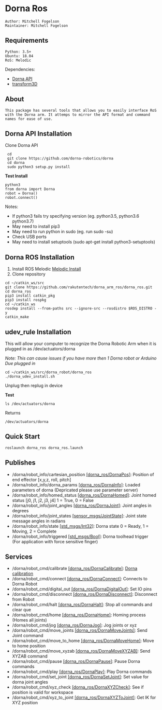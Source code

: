 # Dorna Ros
    Author: Mitchell Fogelson
    Maintainer: Mitchell Fogelson

## Requirements
    Python: 3.5+
    Ubuntu: 18.04
    RoS: Melodic
    
Dependencies:
*  [Dorna API](https://github.com/dorna-robotics/dorna)
*  [transform3D](https://pypi.org/project/transforms3d/)

## About
    This package has several tools that allows you to easily interface RoS 
    with the Dorna arm. It attemps to mirror the API format and command names for ease of use.
    
## Dorna API Installation
Clone Dorna API
  ```
   cd
   git clone https://github.com/dorna-robotics/dorna
   cd dorna
   sudo python3 setup.py install
  ```
**Test Install**
   ```
   python3
   from dorna import Dorna
   robot = Dorna()
   robot.connect()
   ```
Notes:
* If python3 fails try specifying version (eg. python3.5, python3.6 python3.7)
* May need to install pip3
* May need to run python in sudo (eg. run sudo -su)
* Check USB ports 
* May need to install setuptools (sudo apt-get install python3-setuptools)

## Dorna ROS Installation
1. Install ROS Melodic 
[Melodic Install](http://wiki.ros.org/melodic/Installation/Ubuntu)
2. Clone repository
```
cd ~/catkin_ws/src
git clone https://github.com/rakutentech/dorna_arm_ros/dorna_ros.git
cd dorna_ros
pip3 install catkin_pkg
pip3 install rospkg
cd ~/catkin_ws
rosdep install --from-paths src --ignore-src --rosdistro $ROS_DISTRO -y
catkin_make
```
## udev_rule Installation
This will allow your computer to recognize the Dorna Robotic Arm when it is plugged in as /dev/actuators/dorna


  *Note: This can cause issues if you have more then 1 Dorna robot or Arduino Due plugged in*
```
cd ~/catkin_ws/src/dorna_robot/dorna_ros
./dorna_udev_install.sh
```
Unplug then replug in device

**Test**
```
ls /dev/actuators/dorna
```
Returns
```
/dev/actuators/dorna
```

## Quick Start
```
roslaunch dorna_ros dorna_ros.launch
```


## Publishes
* /dorna/robot_info/cartesian_position [[dorna_ros/DornaPos]](https://github.com/rakutentech/dorna_arm_ros/tree/master/dorna_ros/msg/DornaPos.msg): Position of end effector [x,y,z, roll, pitch] 
* /dorna/robot_info/dorna_params [[dorna_ros/DornaInfo]](https://github.com/rakutentech/dorna_arm_ros/tree/master/dorna_ros/msg/DornaInfo.msg): Loaded parameters of dorna (Depricated please use parameter server)
* /dorna/robot_info/homed_status [[dorna_ros/DornaHomed]](https://github.com/rakutentech/dorna_arm_ros/tree/master/dorna_ros/msg/DornaHomed.msg): Joint homed status [j0, j1, j2, j3, j4] 1 = True, 0 = False
* /dorna/robot_info/joint_angles [[dorna_ros/DornaJoint]](https://github.com/rakutentech/dorna_arm_ros/tree/master/dorna_ros/msg/DornaJoint.msg): Joint angles in degrees
* /dorna/robot_info/joint_states [[sensor_msgs/JointState]](http://docs.ros.org/melodic/api/sensor_msgs/html/msg/JointState.html): Joint state message angles in radians
* /dorna/robot_info/state [[std_msgs/Int32]](http://docs.ros.org/melodic/api/std_msgs/html/msg/Int32.html): Dorna state 0 = Ready, 1 = Moving, 2 = Complete
* /dorna/robot_info/triggered [[std_msgs/Bool]](http://docs.ros.org/melodic/api/std_msgs/html/msg/Bool.html): Dorna toolhead trigger (For application with force sensitive finger)

## Services
* /dorna/robot_cmd/calibrate [[dorna_ros/DornaCalibrate]](https://github.com/rakutentech/dorna_arm_ros/tree/master/dorna_ros/srv/DornaCalibrate.srv): [Dorna calibration](https://github.com/dorna-robotics/dorna/wiki/api#calibration)
* /dorna/robot_cmd/connect [[dorna_ros/DornaConnect]](https://github.com/rakutentech/dorna_arm_ros/tree/master/dorna_ros/srv/DornaConnect.srv): Connects to Dorna Robot
* /dorna/robot_cmd/digital_out [[dorna_ros/DornaDigitalOut]](https://github.com/rakutentech/dorna_arm_ros/tree/master/dorna_ros/srv/DornaDigitalOut.srv): Set IO pins
* /dorna/robot_cmd/disconnect [[dorna_ros/DornaDisconnect]](https://github.com/rakutentech/dorna_arm_ros/tree/master/dorna_ros/srv/DornaDisconnect.srv): Disconnect from Robot
* /dorna/robot_cmd/halt [[dorna_ros/DornaHalt]](https://github.com/rakutentech/dorna_arm_ros/tree/master/dorna_ros/srv/DornaHalt.srv): Stop all commands and clear que
* /dorna/robot_cmd/home [[dorna_ros/DornaHome]](https://github.com/rakutentech/dorna_arm_ros/tree/master/dorna_ros/srv/DornaHome.srv): Homing process (Homes all joints)
* /dorna/robot_cmd/jog [[dorna_ros/DornaJog]](https://github.com/rakutentech/dorna_arm_ros/tree/master/dorna_ros/srv/DornaJog.srv): Jog joints or xyz
* /dorna/robot_cmd/move_joints [[dorna_ros/DornaMoveJoints]](https://github.com/rakutentech/dorna_arm_ros/tree/master/dorna_ros/srv/DornaMoveJoints.srv): Send Joint command
* /dorna/robot_cmd/move_to_home [[dorna_ros/DornaMoveHome]](https://github.com/rakutentech/dorna_arm_ros/tree/master/dorna_ros/srv/DornaMoveHome.srv): Move to home position
* /dorna/robot_cmd/move_xyzab [[dorna_ros/DornaMoveXYZAB]](https://github.com/rakutentech/dorna_arm_ros/tree/master/dorna_ros/srv/DornaMoveXYZAB.srv): Send XYZAB command
* /dorna/robot_cmd/pause [[dorna_ros/DornaPause]](https://github.com/rakutentech/dorna_arm_ros/tree/master/dorna_ros/srv/DornaPause.srv): Pause Dorna commands
* /dorna/robot_cmd/play [[dorna_ros/DornaPlay]](https://github.com/rakutentech/dorna_arm_ros/tree/master/dorna_ros/srv/DornaPlay.srv): Play Dorna commands
* /dorna/robot_cmd/set_joint [[dorna_ros/DornaSetJoint]](https://github.com/rakutentech/dorna_arm_ros/tree/master/dorna_ros/srv/DornaSetJoint.srv): Set value for dorna joint angles
* /dorna/robot_cmd/xyz_check [[dorna_ros/DornaXYZCheck]](https://github.com/rakutentech/dorna_arm_ros/tree/master/dorna_ros/srv/DornaXYZCheck.srv): See if position is valid for workspace
* /dorna/robot_cmd/xyz_to_joint [[dorna_ros/DornaXYZToJoint]](https://github.com/rakutentech/dorna_arm_ros/tree/master/dorna_ros/srv/DornaXYZToJoint.srv): Get IK for XYZ position

